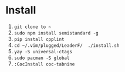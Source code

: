 # Install

1. `git clone to ~`
2. `sudo npm install semistandard -g`
3. `pip install cpplint`
4. `cd ~/.vim/plugged/LeaderF/  ./install.sh`
5. `yay -S universal-ctags`
6. `sudo pacman -S global`
7. `:CocInstall coc-tabnine`
